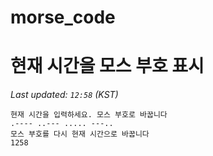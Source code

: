 # morse_code
# 현재 시간을 모스 부호 표시
<!-- MORSE_TIME_START -->
_Last updated: `12:58` (KST)_

```
현재 시간을 입력하세요. 모스 부호로 바꿉니다
.---- ..--- ..... ---..
모스 부호를 다시 현재 시간으로 바꿉니다
1258
```
<!-- MORSE_TIME_END -->
